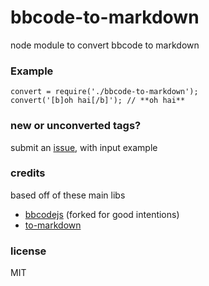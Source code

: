 bbcode-to-markdown
==================

node module to convert bbcode to markdown

### Example

```
convert = require('./bbcode-to-markdown');
convert('[b]oh hai[/b]'); // **oh hai**

```

### new or unconverted tags?
submit an [issue](https://github.com/akhoury/bbcode-to-markdown/issues), with input example

### credits
based off of these main libs
- [bbcodejs](https://github.com/vishnevskiy/bbcodejs) (forked for good intentions)
- [to-markdown](https://github.com/domchristie/to-markdown)

### license
MIT
